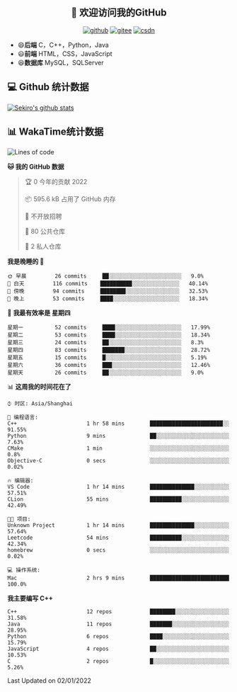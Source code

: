 <h2 align="center">👋 欢迎访问我的GitHub</h2>
<p align="center">
  <a href="https://666wxy666.github.io/"><img src="https://img.shields.io/badge/GitHub-24292e" alt="github"></a>
  <a href="https://gitee.com/wxy_666"><img src="https://img.shields.io/badge/Gitee-fe7300" alt="gitee"></a>
  <a href="https://blog.csdn.net/WXY_666"><img src="https://img.shields.io/badge/CSDN-cf000e" alt="csdn"></a>
</p>

- 😄**后端** C，C++，Python，Java
- 😃**前端** HTML，CSS，JavaScript
- 😆**数据库** MySQL，SQLServer

## 💻 Github 统计数据
[![Sekiro's github stats](https://github-readme-stats.vercel.app/api?username=666WXY666)](https://666wxy666.github.io/)

## 📊 WakaTime统计数据

<!--START_SECTION:waka-->
![Lines of code](https://img.shields.io/badge/%E4%BB%8E%E3%80%8C%E4%BD%A0%E5%A5%BD%E4%B8%96%E7%95%8C%E3%80%8D%E6%88%91%E5%B7%B2%E7%BB%8F%E5%86%99%E4%BA%86--293%20Thousand%20%E8%A1%8C%E4%BB%A3%E7%A0%81-blue)

**🐱 我的 GitHub 数据** 

> 🏆 0 今年的贡献 2022
 > 
> 📦 595.6 kB 占用了 GitHub 内存 
 > 
> 🚫 不开放招聘
 > 
> 📜 80 公共仓库 
 > 
> 🔑 2 私人仓库  
 > 
**我是晚睡的 🦉** 

```text
🌞 早晨         26 commits     ██░░░░░░░░░░░░░░░░░░░░░░░   9.0% 
🌆 白天         116 commits    ██████████░░░░░░░░░░░░░░░   40.14% 
🌃 傍晚         94 commits     ████████░░░░░░░░░░░░░░░░░   32.53% 
🌙 晚上         53 commits     ████░░░░░░░░░░░░░░░░░░░░░   18.34%

```
📅 **我最有效率是 星期四** 

```text
星期一          52 commits     ████░░░░░░░░░░░░░░░░░░░░░   17.99% 
星期二          53 commits     ████░░░░░░░░░░░░░░░░░░░░░   18.34% 
星期三          24 commits     ██░░░░░░░░░░░░░░░░░░░░░░░   8.3% 
星期四          83 commits     ███████░░░░░░░░░░░░░░░░░░   28.72% 
星期五          15 commits     █░░░░░░░░░░░░░░░░░░░░░░░░   5.19% 
星期六          36 commits     ███░░░░░░░░░░░░░░░░░░░░░░   12.46% 
星期天          26 commits     ██░░░░░░░░░░░░░░░░░░░░░░░   9.0%

```


📊 **这周我的时间花在了** 

```text
⌚︎ 时区: Asia/Shanghai

💬 编程语言: 
C++                      1 hr 58 mins        ███████████████████████░░   91.55% 
Python                   9 mins              ██░░░░░░░░░░░░░░░░░░░░░░░   7.63% 
CMake                    1 min               ░░░░░░░░░░░░░░░░░░░░░░░░░   0.8% 
Objective-C              0 secs              ░░░░░░░░░░░░░░░░░░░░░░░░░   0.02%

🔥 编辑器: 
VS Code                  1 hr 14 mins        ██████████████░░░░░░░░░░░   57.51% 
CLion                    55 mins             ██████████░░░░░░░░░░░░░░░   42.49%

🐱‍💻 项目: 
Unknown Project          1 hr 14 mins        ██████████████░░░░░░░░░░░   57.64% 
Leetcode                 54 mins             ██████████░░░░░░░░░░░░░░░   42.34% 
homebrew                 0 secs              ░░░░░░░░░░░░░░░░░░░░░░░░░   0.02%

💻 操作系统: 
Mac                      2 hrs 9 mins        █████████████████████████   100.0%

```

**我主要编写 C++** 

```text
C++                      12 repos            ████████░░░░░░░░░░░░░░░░░   31.58% 
Java                     11 repos            ███████░░░░░░░░░░░░░░░░░░   28.95% 
Python                   6 repos             ████░░░░░░░░░░░░░░░░░░░░░   15.79% 
JavaScript               4 repos             ██░░░░░░░░░░░░░░░░░░░░░░░   10.53% 
C                        2 repos             █░░░░░░░░░░░░░░░░░░░░░░░░   5.26%

```



 Last Updated on 02/01/2022
<!--END_SECTION:waka-->

<!--
**666WXY666/666WXY666** is a ✨ _special_ ✨ repository because its `README.md` (this file) appears on your GitHub profile.

Here are some ideas to get you started:

- 🔭 I’m currently working on ...
- 🌱 I’m currently learning ...
- 👯 I’m looking to collaborate on ...
- 🤔 I’m looking for help with ...
- 💬 Ask me about ...
- 📫 How to reach me: ...
- 😄 Pronouns: ...
- ⚡ Fun fact: ...
-->
